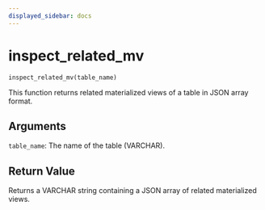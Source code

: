 ```yaml
---
displayed_sidebar: docs
---
```


# inspect_related_mv

`inspect_related_mv(table_name)`

This function returns related materialized views of a table in JSON array format.

## Arguments

`table_name`: The name of the table (VARCHAR).

## Return Value

Returns a VARCHAR string containing a JSON array of related materialized views.

